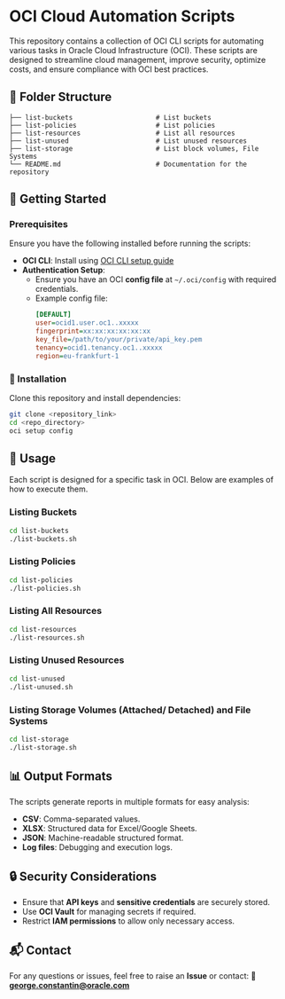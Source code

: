 # OCI Cloud Automation Scripts

This repository contains a collection of OCI CLI scripts for automating various tasks in Oracle Cloud Infrastructure (OCI). These scripts are designed to streamline cloud management, improve security, optimize costs, and ensure compliance with OCI best practices.


## 📂 Folder Structure
```
├── list-buckets                     # List buckets
├── list-policies                    # List policies
├── list-resources                   # List all resources
├── list-unused                      # List unused resources
├── list-storage                     # List block volumes, File Systems
└── README.md                        # Documentation for the repository
```

## 🚀 Getting Started

### Prerequisites
Ensure you have the following installed before running the scripts:
- **OCI CLI**: Install using [OCI CLI setup guide](https://docs.oracle.com/en-us/iaas/Content/API/SDKDocs/cliinstall.htm)
- **Authentication Setup**:
  - Ensure you have an OCI **config file** at `~/.oci/config` with required credentials.
  - Example config file:
    ```ini
    [DEFAULT]
    user=ocid1.user.oc1..xxxxx
    fingerprint=xx:xx:xx:xx:xx:xx
    key_file=/path/to/your/private/api_key.pem
    tenancy=ocid1.tenancy.oc1..xxxxx
    region=eu-frankfurt-1
    ```

### 🔧 Installation
Clone this repository and install dependencies:
```bash
git clone <repository_link>
cd <repo_directory>
oci setup config
```

## 📌 Usage
Each script is designed for a specific task in OCI. Below are examples of how to execute them.

### Listing Buckets
```bash
cd list-buckets
./list-buckets.sh
```

### Listing Policies
```bash
cd list-policies
./list-policies.sh
```

### Listing All Resources
```bash
cd list-resources
./list-resources.sh
```

### Listing Unused Resources
```bash
cd list-unused 
./list-unused.sh
```

### Listing Storage Volumes (Attached/ Detached) and File Systems
```bash
cd list-storage
./list-storage.sh
```

## 📊 Output Formats
The scripts generate reports in multiple formats for easy analysis:
- **CSV**:  Comma-separated values.
- **XLSX**: Structured data for Excel/Google Sheets.
- **JSON**: Machine-readable structured format.
- **Log files**: Debugging and execution logs.

## 🔒 Security Considerations
- Ensure that **API keys** and **sensitive credentials** are securely stored.
- Use **OCI Vault** for managing secrets if required.
- Restrict **IAM permissions** to allow only necessary access.


## 📬 Contact
For any questions or issues, feel free to raise an **Issue** or contact:
📧 **george.constantin@oracle.com**
